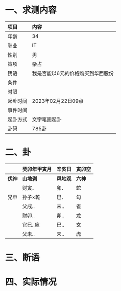 # 一、求测内容
|项目|内容|
|:-|:-|
|年龄|34|
|职业|IT|
|性别|男|
|策项|杂占|
|钥语|我是否能以6元的价格购买到华西股份|
|条件||
|时限||
|起卦时间|2023年02月22日09点|
|事件时间||
|起卦方式|文字笔画起卦|
|卦码|785卦|

# 二、卦
||癸卯年甲寅月|辛亥日|寅卯空|
|:-|:-|:-|:-|
|**伏神**|**山地剥**|**风地观**|**六神**|
||财寅、|卯、|蛇|
|兄申|孙子×乾|巳、|勾|
||父戌..|未..|雀|
||财卯..|卯..|龙|
||官巳..应|巳..|玄|
||父未..|未..|虎|


# 三、断语

# 四、实际情况